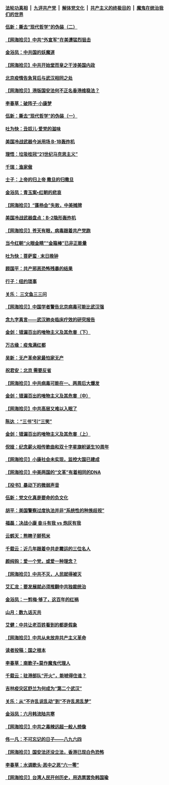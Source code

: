 ####  [法轮功真相](../../../../basic/blob/master/README.md?t=06252331) &nbsp;|&nbsp; [九评共产党](../../../../9ping.md/blob/master/README.md?t=06252331) &nbsp;|&nbsp; [解体党文化](../../../../jtdwh.md/blob/master/README.md?t=06252331)  &nbsp;|&nbsp; [共产主义的终极目的](../../../../gczydzjmd.md/blob/master/README.md?t=06252331) &nbsp;|&nbsp; [魔鬼在统治我们的世界](../../../../mgztzwmdsj.md/blob/master/README.md?t=06252331) 

#### [伍新：撕去“现代哲学”的伪装（二）](../pages/nsc993/n12211310.md?t=06252331) 

#### [【网海拾贝】中共“外宣军”在美遭猛烈狙击](../pages/nsc993/n12211190.md?t=06252331) 

#### [金浴凤：中共国的妖魔道](../pages/nsc993/n12208163.md?t=06252331) 

#### [【网海拾贝】中共开始堂而皇之干涉美国内政](../pages/nsc993/n12205646.md?t=06252331) 

#### [北京疫情告急背后与武汉相同之处](../pages/nsc993/n12201610.md?t=06252331) 

#### [【网海拾贝】港版国安法何不正名香港维稳法？](../pages/nsc993/n12203675.md?t=06252331) 

#### [李春草：破阵子·小康梦](../pages/nsc993/n12202996.md?t=06252331) 

#### [伍新：撕去“现代哲学”的伪装（一）](../pages/nsc993/n12202666.md?t=06252331) 

#### [吐为快：丑奴儿·爱党的滋味](../pages/nsc993/n12202630.md?t=06252331) 

#### [美国冷战武器今派用场 B-1B轰炸机](../pages/nsc993/n12202368.md?t=06252331) 

#### [理悟：垃圾桂冠“21世纪马克思主义”](../pages/nsc993/n12201220.md?t=06252331) 

#### [千瑞：渔家傲](../pages/nsc993/n12201174.md?t=06252331) 

#### [士子：上帝的归上帝 撒旦的归撒旦](../pages/nsc993/n12199902.md?t=06252331) 

#### [金浴凤：青玉案•红朝的悲哀](../pages/nsc993/n12199650.md?t=06252331) 

#### [【网海拾贝】“蓬杨会”失败，中美摊牌](../pages/nsc993/n12199598.md?t=06252331) 

#### [美国冷战武器盘点：B-2隐形轰炸机](../pages/nsc993/n12199226.md?t=06252331) 

#### [【网海拾贝】苍天有眼，病毒跟着共产党跑](../pages/nsc993/n12197648.md?t=06252331) 

#### [当今红朝“火眼金睛”“金箍棒”已非正能量](../pages/nsc993/n12196834.md?t=06252331) 

#### [吐为快：菩萨蛮 · 末日晚钟](../pages/nsc993/n12196689.md?t=06252331) 

#### [顾国平：共产邪恶恐怖残暴的结果](../pages/nsc993/n12195238.md?t=06252331) 

#### [行子：纽约琐事](../pages/nsc993/n12194752.md?t=06252331) 

#### [关乐： 三文鱼三三问](../pages/nsc993/n12194626.md?t=06252331) 

#### [【网海拾贝】中国学者警告北京病毒可能比武汉强](../pages/nsc993/n12193964.md?t=06252331) 

#### [念九字真言——武汉肺炎临床疗效的研究报告](../pages/nsc993/n12190804.md?t=06252331) 

#### [金剑：错漏百出的唯物主义及其危害（下）](../pages/nsc993/n12191909.md?t=06252331) 

#### [万古缘：疫鬼满红都](../pages/nsc993/n12191847.md?t=06252331) 

#### [吴新：无产革命家最怕家无产](../pages/nsc993/n12191806.md?t=06252331) 

#### [祝君安：北京 需要反省](../pages/nsc993/n12191766.md?t=06252331) 

#### [【网海拾贝】中共病毒可能在一、两周后大爆发](../pages/nsc993/n12190517.md?t=06252331) 

#### [金剑：错漏百出的唯物主义及其危害（中）](../pages/nsc993/n12188778.md?t=06252331) 

#### [【网海拾贝】中共高层又难以入眠了](../pages/nsc993/n12188425.md?t=06252331) 

#### [陈达 ：“三书”引“三笑”](../pages/nsc993/n12187929.md?t=06252331) 

#### [金剑：错漏百出的唯物主义及其危害（上）](../pages/nsc993/n12186502.md?t=06252331) 

#### [倪娅：纪念薪火相传歌曲和双十字星旗帜诞生10周年](../pages/nsc993/n12186439.md?t=06252331) 

#### [【网海拾贝】小康社会未实现，监控大国已建成](../pages/nsc993/n12185468.md?t=06252331) 

#### [【网海拾贝】中美两国的“文革”有着相同的DNA](../pages/nsc993/n12184487.md?t=06252331) 

#### [【投书】暴动下的微弱声音](../pages/nsc993/n12183493.md?t=06252331) 

#### [伍新：党文化真是要命的负文化](../pages/nsc993/n12182742.md?t=06252331) 

#### [胡平：美国警察过度执法并非“系统性的种族歧视”](../pages/nsc993/n12182713.md?t=06252331) 

#### [福磊：决战小康 奋斗有我 vs 炮灰有我](../pages/nsc993/n12182693.md?t=06252331) 

#### [云鹤天：熊瞎子掰苞米](../pages/nsc993/n12182680.md?t=06252331) 

#### [千载云：近几年跟着中共走霉运的三位名人](../pages/nsc993/n12182649.md?t=06252331) 

#### [颜纯钩：爱一个党，或爱一种理念？](../pages/nsc993/n12182640.md?t=06252331) 

#### [【网海拾贝】中共不灭，人民就得被灭](../pages/nsc993/n12180698.md?t=06252331) 

#### [艾汇龙：要发展就必须推翻中共独裁统治](../pages/nsc993/n12180647.md?t=06252331) 

#### [金浴凤：一剪梅·够了，这百年的红祸](../pages/nsc993/n12180002.md?t=06252331) 

#### [山月：数九话灭共](../pages/nsc993/n12179940.md?t=06252331) 

#### [艾健：中共让老百姓看到的都是假象](../pages/nsc993/n12179778.md?t=06252331) 

#### [【网海拾贝】中共从未放弃共产主义革命](../pages/nsc993/n12176687.md?t=06252331) 

#### [读者投稿：国之根本](../pages/nsc993/n12176662.md?t=06252331) 

#### [李春草：南歌子•莫作魔鬼代理人](../pages/nsc993/n12176610.md?t=06252331) 

#### [千载云：驻港部队“开火”，能唬得住谁？](../pages/nsc993/n12176028.md?t=06252331) 

#### [吉林疫灾区舒兰为何成为“第二个武汉”](../pages/nsc993/n12172816.md?t=06252331) 

#### [关乐：从“不许乱说乱动”到“不许乱思乱梦”](../pages/nsc993/n12174760.md?t=06252331) 

#### [金浴凤：六月韩流陆共寒](../pages/nsc993/n12174739.md?t=06252331) 

#### [【网海拾贝】中共之毒辣远超一般人想像](../pages/nsc993/n12174574.md?t=06252331) 

#### [佟一凡：不可忘记的日子——八九六四](../pages/nsc993/n12174371.md?t=06252331) 

#### [【网海拾贝】国安法还没立法，香港已现白色恐怖](../pages/nsc993/n12172467.md?t=06252331) 

#### [李春草：水调歌头·恶中之恶“六一零”](../pages/nsc993/n12171662.md?t=06252331) 

#### [【网海拾贝】台湾人民开创历史，用选票罢免韩国瑜](../pages/nsc993/n12169412.md?t=06252331) 


